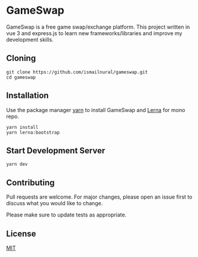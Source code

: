 # GameSwap

GameSwap is a free game swap/exchange platform. This project written in vue 3 and express.js to learn new frameworks/libraries and improve my development skills.


## Cloning

```
git clone https://github.com/ismailnural/gameswap.git
cd gameswap
```

## Installation

Use the package manager [yarn](https://yarnpkg.com/getting-started/install) to install GameSwap and [Lerna](https://github.com/lerna/lerna) for mono repo.

```
yarn install
yarn lerna:bootstrap
```


## Start Development Server

```
yarn dev
```

## Contributing
Pull requests are welcome. For major changes, please open an issue first to discuss what you would like to change.

Please make sure to update tests as appropriate.

## License
[MIT](https://choosealicense.com/licenses/mit/)